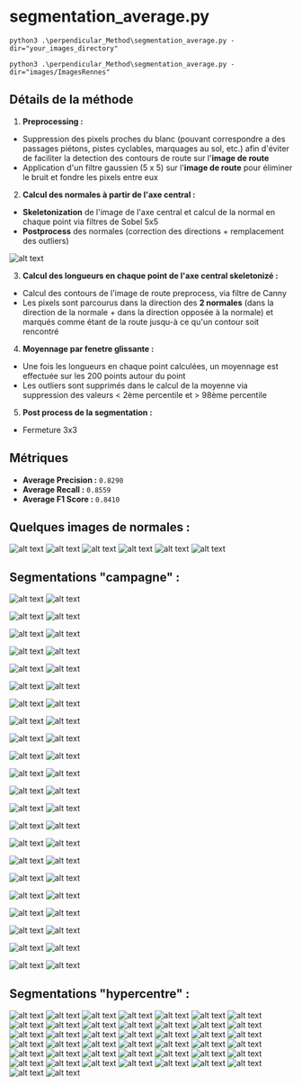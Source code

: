 # segmentation_average.py

```
python3 .\perpendicular_Method\segmentation_average.py -dir="your_images_directory"
```
```
python3 .\perpendicular_Method\segmentation_average.py -dir="images/ImagesRennes"
```

## Détails de la méthode

1. **Preprocessing :**
- Suppression des pixels proches du blanc (pouvant correspondre a des passages piétons, pistes cyclables, marquages au sol, etc.) afin d'éviter de faciliter la detection des contours de route sur l'**image de route**
- Application d'un filtre gaussien (5 x 5) sur l'**image de route** pour éliminer le bruit et fondre les pixels entre eux

2. **Calcul des normales à partir de l'axe central :**
- **Skeletonization** de l'image de l'axe central et calcul de la normal en chaque point via filtres de Sobel 5x5
- **Postprocess** des normales (correction des directions + remplacement des outliers)

![alt text](results/ancien_dataset/normales.png)

3. **Calcul des longueurs en chaque point de l'axe central skeletonizé :**
- Calcul des contours de l'image de route preprocess, via filtre de Canny
- Les pixels sont parcourus dans la direction des **2 normales** (dans la direction de la normale + dans la direction opposée à la normale) et marqués comme étant de la route jusqu-à ce qu'un contour soit rencontré

4. **Moyennage par fenetre glissante :**
- Une fois les longueurs en chaque point calculées, un moyennage est effectuée sur les 200 points autour du point
- Les outliers sont supprimés dans le calcul de la moyenne via suppression des valeurs < 2ème percentile et > 98ème percentile

5. **Post process de la segmentation :**
- Fermeture 3x3

## Métriques

- **Average Precision :** `0.8290`
- **Average Recall :** `0.8559`
- **Average F1 Score :** `0.8410`

## Quelques images de normales :

![alt text](results/ancien_dataset/normales/normals_axe_1352000_7222000_1352200_7222200.png)
![alt text](results/ancien_dataset/normales/normals_axe_1352000_7222400_1352200_7222600.png)
![alt text](results/ancien_dataset/normales/normals_axe_1352000_7222800_1352200_7223000.png)
![alt text](results/ancien_dataset/normales/normals_axe_1352000_7223000_1352200_7223200.png)
![alt text](results/ancien_dataset/normales/normals_axe_1352200_7222000_1352400_7222200.png)
![alt text](results/ancien_dataset/normales/normals_axe_1352200_7222200_1352400_7222400.png)

## Segmentations "campagne" :

![alt text](results/ancien_dataset/overlay_route0.png)
![alt text](results/ancien_dataset/segm_route0.png)

![alt text](results/ancien_dataset/overlay_route1.png)
![alt text](results/ancien_dataset/segm_route1.png)

![alt text](results/ancien_dataset/overlay_route2.png)
![alt text](results/ancien_dataset/segm_route2.png)

![alt text](results/ancien_dataset/overlay_route3.png)
![alt text](results/ancien_dataset/segm_route3.png)

![alt text](results/ancien_dataset/overlay_route4.png)
![alt text](results/ancien_dataset/segm_route4.png)

![alt text](results/ancien_dataset/overlay_route5.png)
![alt text](results/ancien_dataset/segm_route5.png)

![alt text](results/ancien_dataset/overlay_route6.png)
![alt text](results/ancien_dataset/segm_route6.png)

![alt text](results/ancien_dataset/overlay_route7.png)
![alt text](results/ancien_dataset/segm_route7.png)

![alt text](results/ancien_dataset/overlay_route8.png)
![alt text](results/ancien_dataset/segm_route8.png)

![alt text](results/ancien_dataset/overlay_route9.png)
![alt text](results/ancien_dataset/segm_route9.png)

![alt text](results/ancien_dataset/overlay_route10.png)
![alt text](results/ancien_dataset/segm_route10.png)

![alt text](results/ancien_dataset/overlay_route11.png)
![alt text](results/ancien_dataset/segm_route11.png)

![alt text](results/ancien_dataset/overlay_route12.png)
![alt text](results/ancien_dataset/segm_route12.png)

![alt text](results/ancien_dataset/overlay_route13.png)
![alt text](results/ancien_dataset/segm_route13.png)

![alt text](results/ancien_dataset/overlay_route14.png)
![alt text](results/ancien_dataset/segm_route14.png)

![alt text](results/ancien_dataset/overlay_route15.png)
![alt text](results/ancien_dataset/segm_route15.png)

![alt text](results/ancien_dataset/overlay_route16.png)
![alt text](results/ancien_dataset/segm_route16.png)

![alt text](results/ancien_dataset/overlay_route17.png)
![alt text](results/ancien_dataset/segm_route17.png)

![alt text](results/ancien_dataset/overlay_route18.png)
![alt text](results/ancien_dataset/segm_route18.png)

![alt text](results/ancien_dataset/overlay_route19.png)
![alt text](results/ancien_dataset/segm_route19.png)

![alt text](results/ancien_dataset/overlay_route20.png)
![alt text](results/ancien_dataset/segm_route20.png)

![alt text](results/ancien_dataset/overlay_route21.png)
![alt text](results/ancien_dataset/segm_route21.png)

## Segmentations "hypercentre" :

![alt text](results/nouveau_dataset/overlay_road_1352000_7222000_1352200_7222200.png)
![alt text](results/nouveau_dataset/segm_road_1352000_7222000_1352200_7222200.png)
![alt text](results/nouveau_dataset/overlay_road_1352000_7222400_1352200_7222600.png)
![alt text](results/nouveau_dataset/segm_road_1352000_7222400_1352200_7222600.png)
![alt text](results/nouveau_dataset/overlay_road_1352000_7222800_1352200_7223000.png)
![alt text](results/nouveau_dataset/segm_road_1352000_7222800_1352200_7223000.png)
![alt text](results/nouveau_dataset/overlay_road_1352000_7223000_1352200_7223200.png)
![alt text](results/nouveau_dataset/segm_road_1352000_7223000_1352200_7223200.png)
![alt text](results/nouveau_dataset/overlay_road_1352200_7222000_1352400_7222200.png)
![alt text](results/nouveau_dataset/segm_road_1352200_7222000_1352400_7222200.png)
![alt text](results/nouveau_dataset/overlay_road_1352200_7222200_1352400_7222400.png)
![alt text](results/nouveau_dataset/segm_road_1352200_7222200_1352400_7222400.png)
![alt text](results/nouveau_dataset/overlay_road_1352200_7222400_1352400_7222600.png)
![alt text](results/nouveau_dataset/segm_road_1352200_7222400_1352400_7222600.png)
![alt text](results/nouveau_dataset/overlay_road_1352200_7222600_1352400_7222800.png)
![alt text](results/nouveau_dataset/segm_road_1352200_7222600_1352400_7222800.png)
![alt text](results/nouveau_dataset/overlay_road_1352200_7222800_1352400_7223000.png)
![alt text](results/nouveau_dataset/segm_road_1352200_7222800_1352400_7223000.png)
![alt text](results/nouveau_dataset/overlay_road_1352200_7223000_1352400_7223200.png)
![alt text](results/nouveau_dataset/segm_road_1352200_7223000_1352400_7223200.png)
![alt text](results/nouveau_dataset/overlay_road_1352400_7222200_1352600_7222400.png)
![alt text](results/nouveau_dataset/segm_road_1352400_7222200_1352600_7222400.png)
![alt text](results/nouveau_dataset/overlay_road_1352400_7222600_1352600_7222800.png)
![alt text](results/nouveau_dataset/segm_road_1352400_7222600_1352600_7222800.png)
![alt text](results/nouveau_dataset/overlay_road_1352400_7222800_1352600_7223000.png)
![alt text](results/nouveau_dataset/segm_road_1352400_7222800_1352600_7223000.png)
![alt text](results/nouveau_dataset/overlay_road_1352600_7222200_1352800_7222400.png)
![alt text](results/nouveau_dataset/segm_road_1352600_7222200_1352800_7222400.png)
![alt text](results/nouveau_dataset/overlay_road_1352600_7222800_1352800_7223000.png)
![alt text](results/nouveau_dataset/segm_road_1352600_7222800_1352800_7223000.png)
![alt text](results/nouveau_dataset/overlay_road_1352800_7222000_1353000_7222200.png)
![alt text](results/nouveau_dataset/segm_road_1352800_7222000_1353000_7222200.png)
![alt text](results/nouveau_dataset/overlay_road_1352800_7222200_1353000_7222400.png)
![alt text](results/nouveau_dataset/segm_road_1352800_7222200_1353000_7222400.png)
![alt text](results/nouveau_dataset/overlay_road_1352800_7222600_1353000_7222800.png)
![alt text](results/nouveau_dataset/segm_road_1352800_7222600_1353000_7222800.png)
![alt text](results/nouveau_dataset/overlay_road_1352800_7222800_1353000_7223000.png)
![alt text](results/nouveau_dataset/segm_road_1352800_7222800_1353000_7223000.png)
![alt text](results/nouveau_dataset/overlay_road_1353000_7222600_1353200_7222800.png)
![alt text](results/nouveau_dataset/segm_road_1353000_7222600_1353200_7222800.png)
![alt text](results/nouveau_dataset/overlay_road_1353000_7222800_1353200_7223000.png)
![alt text](results/nouveau_dataset/segm_road_1353000_7222800_1353200_7223000.png)
![alt text](results/nouveau_dataset/overlay_road_1353000_7223000_1353200_7223200.png)
![alt text](results/nouveau_dataset/segm_road_1353000_7223000_1353200_7223200.png)


